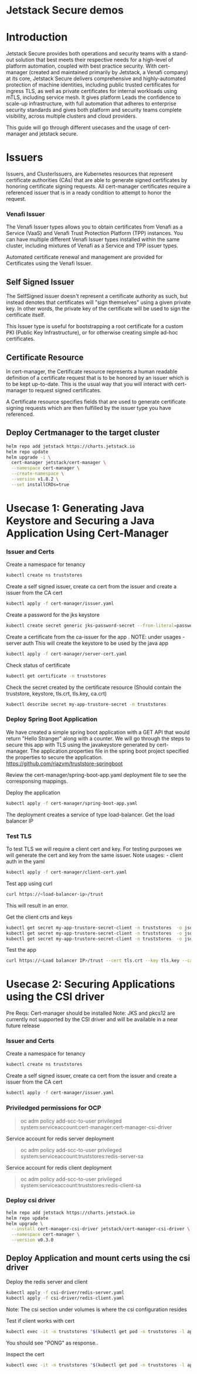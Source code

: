 # Jetstack Secure demos

Introduction
============

Jetstack Secure provides both operations and security teams with a stand-out solution that best meets their respective needs for a high-level of platform automation, coupled with best practice security. With cert-manager (created and maintained primarily by Jetstack, a Venafi company)  at its core, Jetstack Secure delivers comprehensive and highly-automated protection of machine identities, including public trusted certificates for ingress TLS, as well as private certificates for internal workloads using mTLS, including service mesh. It gives platform Leads the confidence to scale-up infrastructure, with full automation that adheres to enterprise security standards and gives both platform and security teams complete visibility, across multiple clusters and cloud providers. 

This guide will go through different usecases and the usage of cert-manager and jetstack secure.

Issuers
============================
Issuers, and ClusterIssuers, are Kubernetes resources that represent certificate authorities (CAs) that are able to generate signed certificates by honoring certificate signing requests. All cert-manager certificates require a referenced issuer that is in a ready condition to attempt to honor the request.

### Venafi Issuer

The Venafi Issuer types allows you to obtain certificates from Venafi as a Service (VaaS) and Venafi Trust Protection Platform (TPP) instances.
You can have multiple different Venafi Issuer types installed within the same cluster, including mixtures of Venafi as a Service and TPP issuer types. 

Automated certificate renewal and management are provided for Certificates using the Venafi Issuer.

## Self Signed Issuer
The SelfSigned issuer doesn't represent a certificate authority as such, but instead denotes that certificates will "sign themselves" using a given private key. In other words, the private key of the certificate will be used to sign the certificate itself.

This Issuer type is useful for bootstrapping a root certificate for a custom PKI (Public Key Infrastructure), or for otherwise creating simple ad-hoc certificates.

## Certificate Resource

In cert-manager, the Certificate resource represents a human readable definition of a certificate request that is to be honored by an issuer which is to be kept up-to-date. This is the usual way that you will interact with cert-manager to request signed certificates.

A Certificate resource specifies fields that are used to generate certificate signing requests which are then fulfilled by the issuer type you have referenced.


## Deploy Certmanager to the target cluster

```bash
helm repo add jetstack https://charts.jetstack.io
helm repo update
helm upgrade -i \
  cert-manager jetstack/cert-manager \
  --namespace cert-manager \
  --create-namespace \
  --version v1.8.2 \
  --set installCRDs=true
```

Usecase 1: Generating Java Keystore and Securing a Java Application Using Cert-Manager
=======================================================================================
### Issuer and Certs

Create a namespace for tenancy

```bash
kubectl create ns truststores

```

Create a self signed issuer, create ca cert from the issuer and create a issuer from the CA cert 

```bash
kubectl apply -f cert-manager/issuer.yaml 
```
Create a password for the jks keystore

```bash
kubectl create secret generic jks-password-secret --from-literal=password-key=changeit -n truststores
```

Create a certificate from the ca-issuer for the app . NOTE: under usages -server auth This will create the keystore to be used by the java app

```bash
kubectl apply -f cert-manager/server-cert.yaml 
```
Check status of certificate

```bash
kubectl get certificate -n truststores
```

Check the secret created by the certificate resource (Should contain the truststore, keystore, tls.crt, tls.key, ca.crt)

```bash
kubectl describe secret my-app-trustore-secret -n truststores
```

### Deploy Spring Boot Application

We have created a simple spring boot application with a GET API that would return "Hello Stranger" along with a counter. We will go through the steps to secure this app with TLS using the javakeystore generated by cert-manager. The application.properties file in the spring boot project specified the properties to secure the application. 
https://github.com/riazvm/truststore-springboot


Review the cert-manager/spring-boot-app.yaml deployment file to see the corresponsing mappings.

Deploy the application

```bash
kubectl apply -f cert-manager/spring-boot-app.yaml 
```

The deployment creates a service of type load-balancer. Get the load balancer IP 

### Test TLS
To test TLS we will require a client cert and key. For testing purposes we will generate the cert and key from the same issuer. Note   usages: - client auth in the yaml

```bash
kubectl apply -f cert-manager/client-cert.yaml 
```

Test app using curl

```bash
curl https://<load-balancer-ip>/trust
```
This will result in an error. 

Get the client crts and keys

```bash
kubectl get secret my-app-trustore-secret-client -n truststores  -o json | jq -r '.data."tls.crt"'| base64 -d > tls.crt
kubectl get secret my-app-trustore-secret-client -n truststores  -o json | jq -r '.data."tls.key"'| base64 -d > tls.key
kubectl get secret my-app-trustore-secret-client -n truststores  -o json | jq -r '.data."ca.crt"'| base64 -d > ca.crt

```
Test the app

```bash
curl https://<Load balancer IP>/trust --cert tls.crt --key tls.key --cacert ca.crt

```

Usecase 2: Securing Applications using the CSI driver
=======================================================================================

Pre Reqs: Cert-manager should be installed
Note: JKS and pkcs12 are currently not supported by the CSI driver and will be available in a near future release

### Issuer and Certs

Create a namespace for tenancy

```bash
kubectl create ns truststores

```

Create a self signed issuer, create ca cert from the issuer and create a issuer from the CA cert 

```bash
kubectl apply -f cert-manager/issuer.yaml 
```

### Priviledged permissions for OCP

> oc adm policy add-scc-to-user privileged system:serviceaccount:cert-manager:cert-manager-csi-driver

Service account for redis server deployment 

> oc adm policy add-scc-to-user privileged system:serviceaccount:truststores:redis-server-sa

Service account for redis client deployment

> oc adm policy add-scc-to-user privileged system:serviceaccount:truststores:redis-client-sa

### Deploy csi driver

```bash
helm repo add jetstack https://charts.jetstack.io
helm repo update
helm upgrade \
  --install cert-manager-csi-driver jetstack/cert-manager-csi-driver \
  --namespace cert-manager \
  --version v0.3.0
```

## Deploy Application and mount certs using the csi driver

Deploy the redis server and client

```bash
kubectl apply -f csi-driver/redis-server.yaml
kubectl apply -f csi-driver/redis-client.yaml
```

Note: The csi section under volumes is where the csi configuration resides

Test if client works with cert 
```bash
kubectl exec -it -n truststores "$(kubectl get pod -n truststores -l app=redis-client-app -o jsonpath='{.items[0].metadata.name}')" -- redis-cli -h redis-master01 -p 6379 --tls --cacert /redis-client-ssl/certs/ca.crt --cert /redis-client-ssl/certs/tls.crt --key /redis-client-ssl/certs/tls.key ping
```

You should see "PONG" as response.. 

Inspect the cert 

```bash
kubectl exec -it -n truststores "$(kubectl get pod -n truststores -l app=redis-client-app -o jsonpath='{.items[0].metadata.name}')" -- sh -c 'cat /redis-client-ssl/certs/tls.crt'   | openssl x509 -text -noout | HEAD
```
